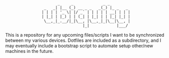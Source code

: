                            _     _             _ _         
                     _   _| |__ (_) __ _ _   _(_) |_ _   _ 
                    | | | | '_ \| |/ _` | | | | | __| | | |
                    | |_| | |_) | | (_| | |_| | | |_| |_| |
                     \__,_|_.__/|_|\__, |\__,_|_|\__|\__, |
                                      |_|            |___/ 

This is a repository for any upcoming files/scripts I want to be synchronized between my various devices.
Dotfiles are included as a subdirectory, and I may eventually include a bootstrap script to automate setup other/new machines in the future.
